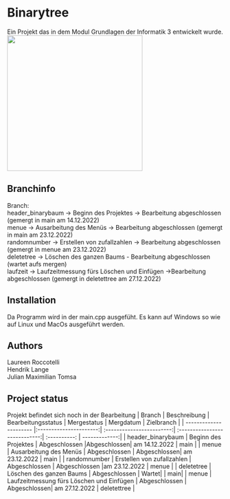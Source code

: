 # Binarytree

Ein Projekt das in dem Modul Grundlagen der Informatik 3 entwickelt wurde. <br/>
<img src="https://assets.leetcode.com/uploads/2020/11/26/tmp-tree.jpg" width="315px"/>

## Branchinfo

Branch: <br/>
header_binarybaum   -> Beginn des Projektes -> Bearbeitung abgeschlossen     (gemergt in main am 14.12.2022) <br/>
menue               -> Ausarbeitung des Menüs -> Bearbeitung abgeschlossen  (gemergt in main am 23.12.2022)<br/>
randomnumber        -> Erstellen von zufallzahlen -> Bearbeitung abgeschlossen (gemergt in menue am 23.12.2022)<br/>
deletetree          -> Löschen des ganzen Baums - Bearbeitung abgeschlossen (wartet aufs mergen)<br/>
laufzeit            -> Laufzeitmessung fürs Löschen und Einfügen ->Bearbeitung abgeschlossen (gemergt in deletettree am 27.12.2022)<br/>

## Installation
Da Programm wird in der main.cpp ausgefüht.
Es kann auf Windows so wie auf Linux und MacOs ausgeführt werden.

## Authors
Laureen Roccotelli <br/>
Hendrik Lange <br/>
Julian Maximilian Tomsa

## Project status
Projekt befindet sich noch in der Bearbeitung
| Branch                 | Beschreibung           | Bearbeitungsstatus        | Mergestatus                   | Mergdatum    | Zielbranch |
| ---------------------- |:----------------------:| :------------------------:| :----------------------------:| :----------: | -------------:|
| header_binarybaum      | Beginn des Projektes   | Abgeschlossen |Abgeschlossen| am 14.12.2022 | main  |
| menue                  | Ausarbeitung des Menüs | Abgeschlossen | Abgeschlossen| am 23.12.2022 | main  |
| randomnumber           | Erstellen von zufallzahlen | Abgeschlossen | Abgeschlossen |am 23.12.2022 | menue  |
| deletetree                 | Löschen des ganzen Baums | Abgeschlossen | Wartet| | main|
| menue                  | Laufzeitmessung fürs Löschen und Einfügen | Abgeschlossen | Abgeschlossen| am 27.12.2022 | deletettree  |
